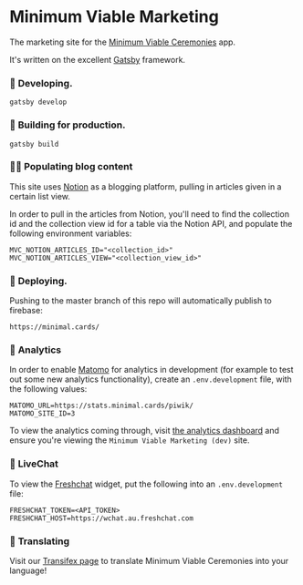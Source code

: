 # Minimum Viable Marketing

The marketing site for the [Minimum Viable Ceremonies](https://github.com/minimum-viable-ceremonies/app) app.

It's written on the excellent [Gatsby](https://www.gatsbyjs.org/) framework.

###  🔧 **Developing.**

```shell
gatsby develop
```

###  🚀 **Building for production.**

```shell
gatsby build
```

### ✍🏻 **Populating blog content**

This site uses [Notion](https://notion.so) as a blogging platform, pulling in articles given in a certain list view.

In order to pull in the articles from Notion, you'll need to find the collection id and the collection view id for a table via the Notion API, and populate the following environment variables:

```shell
MVC_NOTION_ARTICLES_ID="<collection_id>"
MVC_NOTION_ARTICLES_VIEW="<collection_view_id>"
```

### 💫 **Deploying.**

Pushing to the master branch of this repo will automatically publish to firebase:

```
https://minimal.cards/
```

### 👀 **Analytics**

In order to enable [Matomo](https://matomo.org/home/) for analytics in development (for example to test out some new analytics functionality), create an `.env.development` file, with the following values:

```shell
MATOMO_URL=https://stats.minimal.cards/piwik/
MATOMO_SITE_ID=3
```

To view the analytics coming through, visit [the analytics dashboard](https://stats.minimal.cards/piwik/index.php?module=CoreHome&action=index&idSite=1&period=day&date=yesterday#?idSite=3&period=day&date=yesterday&segment=&category=Dashboard_Dashboard&subcategory=1) and ensure you're viewing the `Minimum Viable Marketing (dev)` site.

### 💬 **LiveChat**

To view the [Freshchat](https://www.freshworks.com/live-chat-software/) widget, put the following into an `.env.development` file:

```shell
FRESHCHAT_TOKEN=<API_TOKEN>
FRESHCHAT_HOST=https://wchat.au.freshchat.com
```

### 📖 **Translating**

Visit our [Transifex page](https://www.transifex.com/babble/minimum-viable-ceremonies) to translate Minimum Viable Ceremonies into your language!
